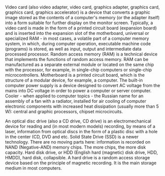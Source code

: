 
Video card (also video adapter, video card, graphics adapter, graphics card, graphics card, graphics accelerator) is a device that converts a graphic image stored as the contents of a computer's memory (or the adapter itself) into a form suitable for further display on the monitor screen. Typically, a video card is made in the form of a printed circuit board (expansion board) and is inserted into the expansion slot of the motherboard, universal or specialized
RAM  - in most cases, a volatile part of a computer memory system, in which, during computer operation, executable machine code (programs) is stored, as well as input, output and intermediate data processed processor. Random access memory (RAM) is a technical device that implements the functions of random access memory. RAM can be manufactured as a separate external module or located on the same chip with the processor, for example, in single-chip computers or single-chip microcontrollers.
Motherboard  is a printed circuit board, which is the structure of a modular device, for example, a computer.
The built-in computer power supply is a device designed to convert AC voltage from the mains into DC voltage in order to power a computer or server computer.
Cooler - when applied to computer topics - the Russian name for an assembly of a fan with a radiator, installed for air cooling of computer electronic components with increased heat dissipation (usually more than 5 W): central and graphic processors, chipset microcircuits.

An optical disc drive (also a CD drive, CD drive) is an electromechanical device for reading and (in most modern models) recording, by means of a laser, information from optical discs in the form of a plastic disc with a hole in the center (CD, DVD and etc.
Solid State Drive (SSD) is a newer technology. There are no moving parts here: information is recorded on NAND (Negative-AND) memory chips. The more chips, the more disk capacity.
Hard disk drive, or HDD (English hard (magnetic) disk drive, HDD, HMDD), hard disk, collapsible. A hard drive is a random access storage device based on the principle of magnetic recording. It is the main storage medium in most computers.